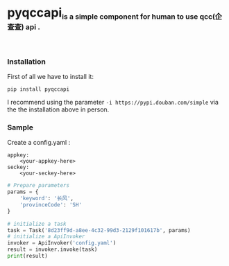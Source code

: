 # <h1> pyqccapi<sub><sub><sup>is a simple component for human to use qcc(企查查) api .</sup></sub></sub></h1><br>

### Installation

First of all we have to install it:
```Shell
pip install pyqccapi
```
I recommend using the parameter ``-i https://pypi.douban.com/simple`` via the the installation above in person.

### Sample  

Create a config.yaml :
```Shell
appkey:
    <your-appkey-here>
seckey:
    <your-seckey-here>
```

```Python
# Prepare parameters
params = {
    'keyword': '长风',
    'provinceCode': 'SH'
}

# initialize a task
task = Task('8d23ff9d-a8ee-4c32-99d3-2129f101617b', params)
# initialize a ApiInvoker
invoker = ApiInvoker('config.yaml')
result = invoker.invoke(task)
print(result)
